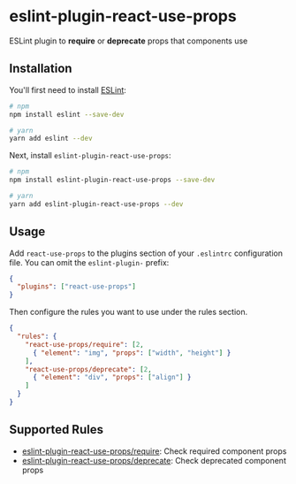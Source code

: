 # eslint-plugin-react-use-props

ESLint plugin to **require** or **deprecate** props that components use

## Installation

You'll first need to install [ESLint](http://eslint.org):

```sh
# npm
npm install eslint --save-dev

# yarn
yarn add eslint --dev
```

Next, install `eslint-plugin-react-use-props`:

```sh
# npm
npm install eslint-plugin-react-use-props --save-dev

# yarn
yarn add eslint-plugin-react-use-props --dev
```

## Usage

Add `react-use-props` to the plugins section of your `.eslintrc` configuration file. You can omit the `eslint-plugin-` prefix:

```json
{
  "plugins": ["react-use-props"]
}
```

Then configure the rules you want to use under the rules section.

```json
{
  "rules": {
    "react-use-props/require": [2,
      { "element": "img", "props": ["width", "height"] }
    ],
    "react-use-props/deprecate": [2,
      { "element": "div", "props": ["align"] }
    ]
  }
}
```

## Supported Rules

- [eslint-plugin-react-use-props/require](https://github.com/docccdev/eslint-plugin-react-use-props/blob/main/docs/rules/require.md): Check required component props
- [eslint-plugin-react-use-props/deprecate](https://github.com/docccdev/eslint-plugin-react-use-props/blob/main/docs/rules/deprecate.md): Check deprecated component props
